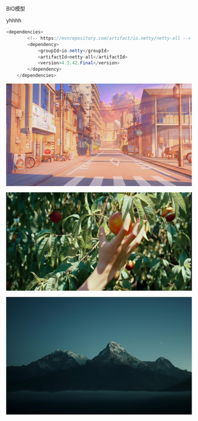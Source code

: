 BIO模型





yhhhh

```java
<dependencies>
        <!-- https://mvnrepository.com/artifact/io.netty/netty-all -->
        <dependency>
            <groupId>io.netty</groupId>
            <artifactId>netty-all</artifactId>
            <version>4.1.42.Final</version>
        </dependency>
    </dependencies>
```



![](BIO.assets/TIM图片20200108200736.jpg)



![](BIO.assets/TIM图片20200107133735.jpg)

![](BIO.assets/TIM图片20200209171143.jpg)




